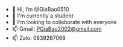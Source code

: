 - 👋 Hi, I’m @GiaBao0510
- 🌱 I'm currently a student
- 💞️  I'm looking to collaborate with everyone
- 📫 Gmail: PGiaBao2002@gmail.com
- 📫 Zalo: 0839267068
<!---
GiaBao0510/GiaBao0510 is a ✨ special ✨ repository because its `README.md` (this file) appears on your GitHub profile.
You can click the Preview link to take a look at your changes.
--->
